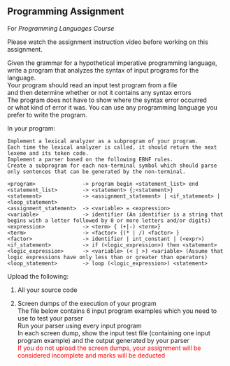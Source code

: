 ## Programming Assignment 
For *Programming Languages Course*

Please watch the assignment instruction video before working on this assignment. 

Given the grammar for a hypothetical imperative programming language,\
write a program that analyzes the syntax of input programs for the language.\
Your program should read an input test program from a file\
and then determine whether or not it contains any syntax errors\
The program does not have to show where the syntax error occurred\
or what kind of error it was. You can use any programming language you prefer to write the program.

In your program:

    Implement a lexical analyzer as a subprogram of your program. 
    Each time the lexical analyzer is called, it should return the next lexeme and its token code.
    Implement a parser based on the following EBNF rules. 
    Create a subprogram for each non-terminal symbol which should parse only sentences that can be generated by the non-terminal.

```ebnf
<program>               -> program begin <statement_list> end
<statement_list>        -> <statement> {;<statement>}
<statement>             -> <assignment_statement> | <if_statement> | <loop_statement>
<assignment_statement>  -> <variable> = <expression>
<variable>              -> identifier (An identifier is a string that begins with a letter followed by 0 or more letters and/or digits)
<expression>            -> <term> { (+|-) <term>}
<term>                  -> <factor> {(* | /) <factor> }
<factor>                -> identifier | int_constant | (<expr>)
<if_statement>          -> if (<logic_expression>) then <statement>
<logic_expression>      -> <variable> (< | >) <variable> (Assume that logic expressions have only less than or greater than operators)
<loop_statement>        -> loop (<logic_expression>) <statement>
```

Upload the following:

1. All your source code

2. Screen dumps of the execution of your program\
   The file below contains 6 input program examples which you need to use to test your parser\
   Run your parser using every input program\
   In each screen dump, show the input test file (containing one input program example) and the output generated by your parser\
   <font color="red">If you do not upload the screen dumps, your assignment will be considered incomplete and marks will be deducted</font>
   